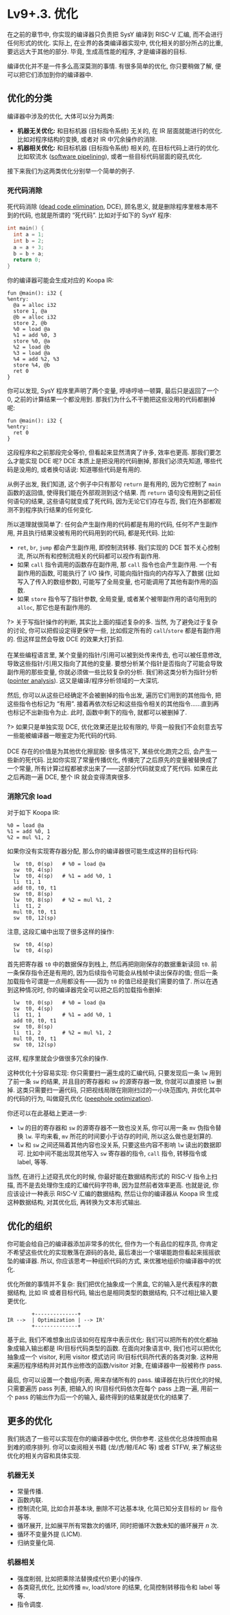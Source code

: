 # Lv9+.3. 优化

在之前的章节中, 你实现的编译器只负责把 SysY 编译到 RISC-V 汇编, 而不会进行任何形式的优化. 实际上, 在业界的各类编译器实现中, 优化相关的部分所占的比重, 要远远大于其他的部分. 毕竟, 生成高性能的程序, 才是编译器的目标.

编译优化并不是一件多么高深莫测的事情. 有很多简单的优化, 你只要稍做了解, 便可以把它们添加到你的编译器中.

## 优化的分类

编译器中涉及的优化, 大体可以分为两类:

* **机器无关优化:** 和目标机器 (目标指令系统) 无关的, 在 IR 层面就能进行的优化. 比如对程序结构的变换, 或者对 IR 中冗余操作的消除.
* **机器相关优化:** 和目标机器 (目标指令系统) 相关的, 在目标代码上进行的优化. 比如软流水 ([software pipelining](https://en.wikipedia.org/wiki/Software_pipelining)), 或者一些目标代码层面的窥孔优化.

接下来我们为这两类优化分别举一个简单的例子.

### 死代码消除

死代码消除 ([dead code elimination](https://en.wikipedia.org/wiki/Dead_code_elimination), DCE), 顾名思义, 就是删除程序里根本用不到的代码, 也就是所谓的 “死代码”. 比如对于如下的 SysY 程序:

```c
int main() {
  int a = 1;
  int b = 2;
  a = a + 3;
  b = b + a;
  return 0;
}
```

你的编译器可能会生成对应的 Koopa IR:

```koopa
fun @main(): i32 {
%entry:
  @a = alloc i32
  store 1, @a
  @b = alloc i32
  store 2, @b
  %0 = load @a
  %1 = add %0, 3
  store %0, @a
  %2 = load @b
  %3 = load @a
  %4 = add %2, %3
  store %4, @b
  ret 0
}
```

你可以发现, SysY 程序里声明了两个变量, 哼哧哼哧一顿算, 最后只是返回了一个 0, 之前的计算结果一个都没用到. 那我们为什么不干脆把这些没用的代码都删掉呢:

```koopa
fun @main(): i32 {
%entry:
  ret 0
}
```

这段程序和之前那段完全等价, 但看起来显然清爽了许多, 效率也更高. 那我们要怎么才能实现 DCE 呢? DCE 本质上是把没用的代码删掉, 那我们必须先知道, 哪些代码是没用的, 或者换句话说: 知道哪些代码是有用的.

从例子出发, 我们知道, 这个例子中只有那句 `return` 是有用的, 因为它控制了 `main` 函数的返回值, 使得我们能在外部观测到这个结果. 而 `return` 语句没有用到之前任何语句的结果, 这些语句就变成了死代码, 因为无论它们存在与否, 我们在外部都观测不到程序执行结果的任何变化.

所以道理就很简单了: 任何会产生副作用的代码都是有用的代码, 任何不产生副作用, 并且执行结果没被有用的代码用到的代码, 都是死代码. 比如:

*  `ret`, `br`, `jump` 都会产生副作用, 即控制流转移. 我们实现的 DCE 暂不关心控制流, 所以所有和控制流相关的代码都可以视作有副作用.
* 如果 `call` 指令调用的函数存在副作用, 那 `call` 指令也会产生副作用. 一个有副作用的函数, 可能执行了 I/O 操作, 可能向指针指向的内存写入了数据 (比如写入了传入的数组参数), 可能写了全局变量, 也可能调用了其他有副作用的函数.
* 如果 `store` 指令写了指针参数, 全局变量, 或者某个被带副作用的语句用到的 `alloc`, 那它也是有副作用的.

?> 关于写指针操作的判断, 其实比上面的描述复杂的多. 当然, 为了避免过于复杂的讨论, 你可以把假设定得更保守一些, 比如假定所有的 `call`/`store` 都是有副作用的. 但这样显然会导致 DCE 的效果大打折扣.
<br><br>
在某些编程语言里, 某个变量的指针/引用可以被到处传来传去, 也可以被任意修改, 导致这些指针/引用又指向了其他的变量. 要想分析某个指针是否指向了可能会导致副作用的那些变量, 你就必须做一些比较复杂的分析. 我们称这类分析为指针分析 ([pointer analysis](https://en.wikipedia.org/wiki/Pointer_analysis)). 这又是编译/程序分析领域的一大深坑.

然后, 你可以从这些已经确定不会被删掉的指令出发, 遍历它们用到的其他指令, 把这些指令也标记为 “有用”. 接着再依次标记和这些指令相关的其他指令……直到再也标记不出新指令为止. 此时, 函数中剩下的指令, 就都可以被删掉了.

?> 如果只是单独实现 DCE, 优化效果还是比较有限的, 毕竟一般我们不会刻意去写一些能被编译器一眼鉴定为死代码的代码.
<br><br>
DCE 存在的价值是为其他优化擦屁股: 很多情况下, 某些优化跑完之后, 会产生一些新的死代码. 比如你实现了常量传播优化, 传播完了之后原先的变量被替换成了一个常量, 所有计算过程都被求出来了——这部分代码就变成了死代码. 如果在此之后再跑一遍 DCE, 整个 IR 就会变得清爽很多.

### 消除冗余 load

对于如下 Koopa IR:

```koopa
%0 = load @a
%1 = add %0, 1
%2 = mul %1, 2
```

如果你没有实现寄存器分配, 那么你的编译器很可能生成这样的目标代码:

```
  lw  t0, 0(sp)   # %0 = load @a
  sw  t0, 4(sp)
  lw  t0, 4(sp)   # %1 = add %0, 1
  li  t1, 1
  add t0, t0, t1
  sw  t0, 8(sp)
  lw  t0, 8(sp)   # %2 = mul %1, 2
  li  t1, 2
  mul t0, t0, t1
  sw  t0, 12(sp)
```

注意, 这段汇编中出现了很多这样的操作:

```
  sw  t0, 4(sp)
  lw  t0, 4(sp)
```

首先把寄存器 `t0` 中的数据保存到栈上, 然后再把刚刚保存的数据重新读回 `t0`. 前一条保存指令还是有用的, 因为后续指令可能会从栈帧中读出保存的值; 但后一条加载指令可谓是一点用都没有——因为 `t0` 的值已经是我们需要的值了. 所以在遇到这种情况时, 你的编译器完全可以把之后的加载指令删掉:

```
  lw  t0, 0(sp)   # %0 = load @a
  sw  t0, 4(sp)
  li  t1, 1       # %1 = add %0, 1
  add t0, t0, t1
  sw  t0, 8(sp)
  li  t1, 2       # %2 = mul %1, 2
  mul t0, t0, t1
  sw  t0, 12(sp)
```

这样, 程序里就会少做很多冗余的操作.

这种优化十分容易实现: 你只需要扫一遍生成的汇编代码, 只要发现后一条 `lw` 用到了前一条 `sw` 的结果, 并且目的寄存器和 `sw` 的源寄存器一致, 你就可以直接把 `lw` 删掉. 这类只需要扫一遍代码, 只把视线局限在刚刚扫过的一小块范围内, 并优化其中的代码的行为, 叫做窥孔优化 ([peephole optimization](https://en.wikipedia.org/wiki/Peephole_optimization)).

你还可以在此基础上更进一步:

* `lw` 的目的寄存器和 `sw` 的源寄存器不一致也没关系, 你可以用一条 `mv` 伪指令替换 `lw`. 平均来看, `mv` 所花的时间要小于访存的时间, 所以这么做也是划算的.
* `lw` 和 `sw` 之间还隔着其他内容也没关系, 只要这些内容不影响 `lw` 读出的数据即可. 比如中间不能出现其他写入 `sw` 寄存器的指令, `call` 指令, 转移指令或 label, 等等.

当然, 在进行上述窥孔优化的时候, 你最好能在数据结构形式的 RISC-V 指令上扫描, 而不是去处理你生成的汇编代码字符串, 因为显然前者效率更高. 也就是说, 你应该设计一种表示 RISC-V 汇编的数据结构, 然后让你的编译器从 Koopa IR 生成这种数据结构, 对其优化后, 再转换为文本形式输出.

## 优化的组织

你可能会给自己的编译器添加非常多的优化, 但作为一个有品位的程序员, 你肯定不希望这些优化的实现散落在源码的各处, 最后凑出一个堪堪能跑但看起来摇摇欲坠的编译器. 所以, 你应该思考一种组织代码的方式, 来优雅地组织你编译器中的优化.

优化所做的事情并不复杂: 我们把优化抽象成一个黑盒, 它的输入是代表程序的数据结构, 比如 IR 或者目标代码, 输出也是相同类型的数据结构, 只不过相比输入要更优化.

```
        +--------------+
IR -->  | Optimization | --> IR'
        +--------------+
```

基于此, 我们不难想象出应该如何在程序中表示优化: 我们可以把所有的优化都抽象成输入输出都是 IR/目标代码类型的函数. 在面向对象语言中, 我们也可以把优化抽象成一个 visitor, 利用 visitor 模式访问 IR/目标代码所代表的各类对象. 这种用来遍历程序结构并对其作出修改的函数/visitor 对象, 在编译器中一般被称作 pass.

最后, 你可以设置一个数组/列表, 用来存储所有的 pass. 编译器在执行优化的时候, 只需要遍历 pass 列表, 把输入的 IR/目标代码依次在每个 pass 上跑一遍, 用前一个 pass 的输出作为后一个的输入, 最终得到的结果就是优化的结果了.

## 更多的优化

我们挑选了一些可以实现在你的编译器中优化, 供你参考. 这些优化总体按照由易到难的顺序排列. 你可以查阅相关书籍 (龙/虎/鲸/EAC 等) 或者 STFW, 来了解这些优化的相关内容和具体实现.

### 机器无关

* 常量传播.
* 函数内联.
* 控制流化简, 比如合并基本块, 删除不可达基本块, 化简已知分支目标的 `br` 指令等等.
* 循环展开, 比如展平所有常数次的循环, 同时把循环次数未知的循环展开 $n$ 次.
* 循环不变量外提 (LICM).
* 归纳变量化简.

### 机器相关

* 强度削弱, 比如把乘除法替换成代价更小的操作.
* 各类窥孔优化, 比如传播 `mv`, load/store 的结果, 化简控制转移指令和 label 等等.
* 指令调度.
